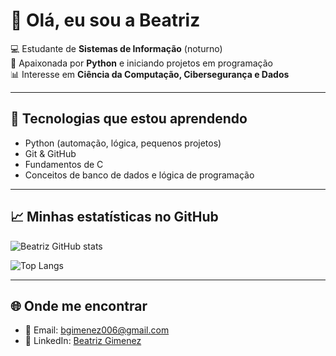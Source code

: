 # 👋 Olá, eu sou a Beatriz

💻 Estudante de **Sistemas de Informação** (noturno)  
🐍 Apaixonada por **Python** e iniciando projetos em programação  
📊 Interesse em **Ciência da Computação, Cibersegurança e Dados**   

---

## 🔧 Tecnologias que estou aprendendo
- Python (automação, lógica, pequenos projetos)
- Git & GitHub
- Fundamentos de C
- Conceitos de banco de dados e lógica de programação  

---

## 📈 Minhas estatísticas no GitHub
![Beatriz GitHub stats](https://github-readme-stats.vercel.app/api?username=bgimenez006&show_icons=true&theme=radical)

![Top Langs](https://github-readme-stats.vercel.app/api/top-langs/?username=bgimenez006&layout=compact&theme=radical)

---

## 🌐 Onde me encontrar
- 📧 Email: [bgimenez006@gmail.com](mailto:bgimenez006@gmail.com)
- 💼 LinkedIn: [Beatriz Gimenez](https://www.linkedin.com/in/beatriz-gimenez-99030124b/)
